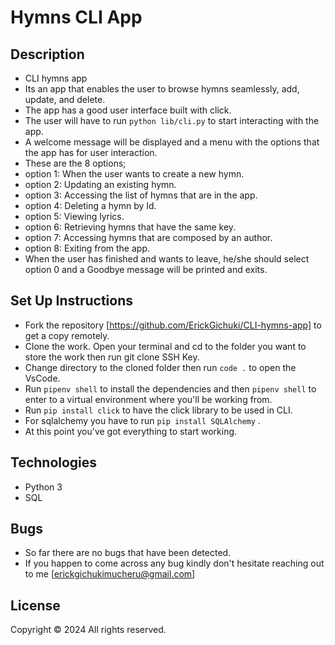 # Hymns CLI App

## Description
- CLI hymns app 
- Its an app that enables the user to browse hymns seamlessly, add, update, and delete.
- The app has a good user interface built with click.
- The user will have to run ```python lib/cli.py``` to start interacting with the app.
- A welcome message will be displayed and a menu with the options that the app has for user interaction.
- These are the 8 options;
- option 1: When the user wants to create a new hymn.
- option 2: Updating an existing hymn.
- option 3: Accessing the list of hymns that are in the app.
- option 4: Deleting a hymn by Id.
- option 5: Viewing lyrics.
- option 6: Retrieving hymns that have the same key.
- option 7: Accessing hymns that are composed by an author.
- option 8: Exiting from the app.
- When the user has finished and wants to leave, he/she should select option 0 and a Goodbye message will be printed and exits.
## Set Up Instructions
- Fork the repository [https://github.com/ErickGichuki/CLI-hymns-app] to get a copy remotely.
- Clone the work. Open your terminal and cd to the folder you want to store the work then run git clone SSH Key.
- Change directory to the cloned folder then run ```code .``` to open the VsCode.
- Run ```pipenv shell``` to install the dependencies and then ```pipenv shell``` to enter to a virtual environment where you'll be working from.
- Run ```pip install click``` to have the click library to be used in CLI.
- For sqlalchemy you have to run ```pip install SQLAlchemy``` .
- At this point you've got everything to start working.
## Technologies
- Python 3
- SQL
## Bugs
- So far there are no bugs that have been detected.
- If you happen to come across any bug kindly don't hesitate reaching out to me [erickgichukimucheru@gmail.com]
## License
Copyright &copy; 2024 All rights reserved.